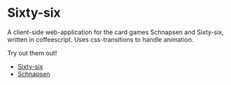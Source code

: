 # Sixty-six

A client-side web-application for the card games Schnapsen and Sixty-six, written in coffeescript. Uses css-transitions to handle animation.  

Try out them out!

* [Sixty-six](http://bclins.github.io/Sixty-six/)
* [Schnapsen](http://bclins.github.io/Sixty-six/schnapsen.html)


